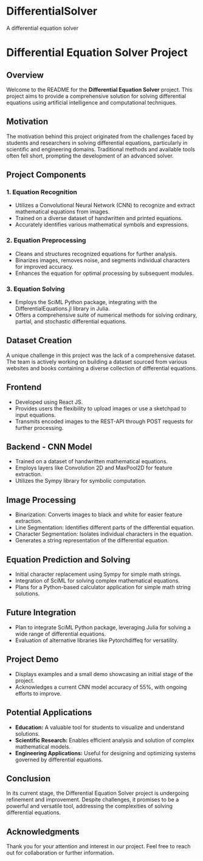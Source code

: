 # DifferentialSolver
A differential equation solver 
# Differential Equation Solver Project

## Overview

Welcome to the README for the **Differential Equation Solver** project. This project aims to provide a comprehensive solution for solving differential equations using artificial intelligence and computational techniques.

## Motivation

The motivation behind this project originated from the challenges faced by students and researchers in solving differential equations, particularly in scientific and engineering domains. Traditional methods and available tools often fell short, prompting the development of an advanced solver.

## Project Components

### 1. Equation Recognition

- Utilizes a Convolutional Neural Network (CNN) to recognize and extract mathematical equations from images.
- Trained on a diverse dataset of handwritten and printed equations.
- Accurately identifies various mathematical symbols and expressions.

### 2. Equation Preprocessing

- Cleans and structures recognized equations for further analysis.
- Binarizes images, removes noise, and segments individual characters for improved accuracy.
- Enhances the equation for optimal processing by subsequent modules.

### 3. Equation Solving

- Employs the SciML Python package, integrating with the DifferentialEquations.jl library in Julia.
- Offers a comprehensive suite of numerical methods for solving ordinary, partial, and stochastic differential equations.

## Dataset Creation

A unique challenge in this project was the lack of a comprehensive dataset. The team is actively working on building a dataset sourced from various websites and books containing a diverse collection of differential equations.

## Frontend

- Developed using React JS.
- Provides users the flexibility to upload images or use a sketchpad to input equations.
- Transmits encoded images to the REST-API through POST requests for further processing.

## Backend - CNN Model

- Trained on a dataset of handwritten mathematical equations.
- Employs layers like Convolution 2D and MaxPool2D for feature extraction.
- Utilizes the Sympy library for symbolic computation.

## Image Processing

- Binarization: Converts images to black and white for easier feature extraction.
- Line Segmentation: Identifies different parts of the differential equation.
- Character Segmentation: Isolates individual characters in the equation.
- Generates a string representation of the differential equation.

## Equation Prediction and Solving

- Initial character replacement using Sympy for simple math strings.
- Integration of SciML for solving complex mathematical equations.
- Plans for a Python-based calculator application for simple math string solutions.

## Future Integration

- Plan to integrate SciML Python package, leveraging Julia for solving a wide range of differential equations.
- Evaluation of alternative libraries like Pytorchdiffeq for versatility.

## Project Demo

- Displays examples and a small demo showcasing an initial stage of the project.
- Acknowledges a current CNN model accuracy of 55%, with ongoing efforts to improve.

## Potential Applications

- **Education:** A valuable tool for students to visualize and understand solutions.
- **Scientific Research:** Enables efficient analysis and solution of complex mathematical models.
- **Engineering Applications:** Useful for designing and optimizing systems governed by differential equations.

## Conclusion

In its current stage, the Differential Equation Solver project is undergoing refinement and improvement. Despite challenges, it promises to be a powerful and versatile tool, addressing the complexities of solving differential equations.

## Acknowledgments

Thank you for your attention and interest in our project. Feel free to reach out for collaboration or further information.
